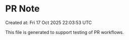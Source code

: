 # PR Note

Created at: Fri 17 Oct 2025 22:03:53 UTC

This file is generated to support testing of PR workflows.
